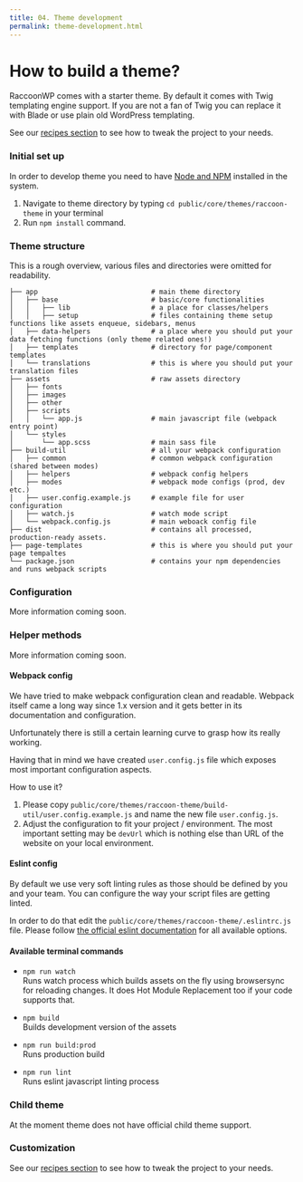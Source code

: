 ```yaml
---
title: 04. Theme development
permalink: theme-development.html
---
```


# How to build a theme?
RaccoonWP comes with a starter theme. By default it comes with Twig templating engine support.
If you are not a fan of Twig you can replace it with Blade or use plain old WordPress templating.

See our [recipes section](/recipes) to see how to tweak the project to your needs.

### Initial set up
In order to develop theme you need to have [Node and NPM](https://nodejs.org/) installed in the system.

1. Navigate to theme directory by typing `cd public/core/themes/raccoon-theme` in your terminal
1. Run `npm install` command.


### Theme structure 
This is a rough overview, various files and directories were omitted for readability.

```
├── app                            # main theme directory
│   ├── base                       # basic/core functionalities
│   │   ├── lib                    # a place for classes/helpers
│   │   ├── setup                  # files containing theme setup functions like assets enqueue, sidebars, menus
│   ├── data-helpers               # a place where you should put your data fetching functions (only theme related ones!)
│   ├── templates                  # directory for page/component templates 
│   └── translations               # this is where you should put your translation files
├── assets                         # raw assets directory
│   ├── fonts
│   ├── images
│   ├── other
│   ├── scripts
│   │   └── app.js                 # main javascript file (webpack entry point)
│   └── styles
│       └── app.scss               # main sass file
├── build-util                     # all your webpack configuration
│   ├── common                     # common webpack configuration (shared between modes)
│   ├── helpers                    # webpack config helpers
│   ├── modes                      # webpack mode configs (prod, dev etc.)
│   ├── user.config.example.js     # example file for user configuration
│   ├── watch.js                   # watch mode script
│   └── webpack.config.js          # main weboack config file
├── dist                           # contains all processed, production-ready assets.
├── page-templates                 # this is where you should put your page tempaltes
└── package.json                   # contains your npm dependencies and runs webpack scripts
```

### Configuration 
More information coming soon.

### Helper methods
More information coming soon.

#### Webpack config
We have tried to make webpack configuration clean and readable. 
Webpack itself came a long way since 1.x version and it gets better in its documentation and configuration.

Unfortunately there is still a certain learning curve to grasp how its really working.

Having that in mind we have created `user.config.js` file which exposes most important configuration aspects.

How to use it?
1. Please copy `public/core/themes/raccoon-theme/build-util/user.config.example.js` and name the new file `user.config.js`.
1. Adjust the configuration to fit your project / environment. The most important setting may be `devUrl` which
is nothing else than URL of the website on your local environment.

#### Eslint config
By default we use very soft linting rules as those should be defined by you and your team. 
You can configure the way your script files are getting linted. 

In order to do that edit the `public/core/themes/raccoon-theme/.eslintrc.js` file. 
Please follow [the official eslint documentation](https://eslint.org/docs/user-guide/configuring) for all available options.

#### Available terminal commands
- `npm run watch`  
Runs watch process which builds assets on the fly using browsersync for reloading changes. 
It does Hot Module Replacement too if your code supports that.

- `npm build`  
Builds development version of the assets
  
- `npm run build:prod`  
Runs production build

- `npm run lint`  
Runs eslint javascript linting process

### Child theme
At the moment theme does not have official child theme support. 

### Customization
See our [recipes section](/recipes) to see how to tweak the project to your needs.
